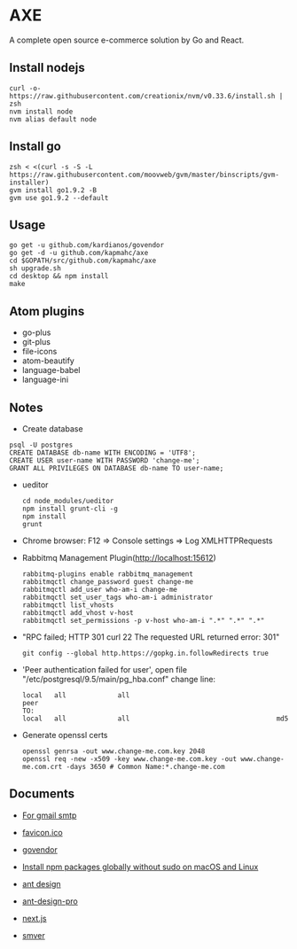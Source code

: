 # AXE

A complete open source e-commerce solution by Go and React.

## Install nodejs

```
curl -o- https://raw.githubusercontent.com/creationix/nvm/v0.33.6/install.sh | zsh
nvm install node
nvm alias default node
```

## Install go

```
zsh < <(curl -s -S -L https://raw.githubusercontent.com/moovweb/gvm/master/binscripts/gvm-installer)
gvm install go1.9.2 -B
gvm use go1.9.2 --default
```

## Usage

```
go get -u github.com/kardianos/govendor
go get -d -u github.com/kapmahc/axe
cd $GOPATH/src/github.com/kapmahc/axe
sh upgrade.sh
cd desktop && npm install
make
```

## Atom plugins

- go-plus
- git-plus
- file-icons
- atom-beautify
- language-babel
- language-ini

## Notes

- Create database

```
psql -U postgres
CREATE DATABASE db-name WITH ENCODING = 'UTF8';
CREATE USER user-name WITH PASSWORD 'change-me';
GRANT ALL PRIVILEGES ON DATABASE db-name TO user-name;
```

- ueditor

  ```
  cd node_modules/ueditor
  npm install grunt-cli -g
  npm install
  grunt
  ```

- Chrome browser: F12 => Console settings => Log XMLHTTPRequests

- Rabbitmq Management Plugin(<http://localhost:15612>)

  ```
  rabbitmq-plugins enable rabbitmq_management
  rabbitmqctl change_password guest change-me
  rabbitmqctl add_user who-am-i change-me
  rabbitmqctl set_user_tags who-am-i administrator
  rabbitmqctl list_vhosts
  rabbitmqctl add_vhost v-host
  rabbitmqctl set_permissions -p v-host who-am-i ".*" ".*" ".*"
  ```

- "RPC failed; HTTP 301 curl 22 The requested URL returned error: 301"

  ```
  git config --global http.https://gopkg.in.followRedirects true
  ```

- 'Peer authentication failed for user', open file "/etc/postgresql/9.5/main/pg_hba.conf" change line:

  ```
  local   all             all                                     peer  
  TO:
  local   all             all                                     md5
  ```

- Generate openssl certs

  ```
  openssl genrsa -out www.change-me.com.key 2048
  openssl req -new -x509 -key www.change-me.com.key -out www.change-me.com.crt -days 3650 # Common Name:*.change-me.com
  ```

## Documents

- [For gmail smtp](http://stackoverflow.com/questions/20337040/gmail-smtp-debug-error-please-log-in-via-your-web-browser)

- [favicon.ico](http://icoconvert.com/)

- [govendor](https://github.com/kardianos/govendor)

- [Install npm packages globally without sudo on macOS and Linux](https://github.com/sindresorhus/guides/blob/master/npm-global-without-sudo.md)

- [ant design](https://ant.design/docs/react/introduce)

- [ant-design-pro](https://pro.ant.design/components/AvatarList)

- [next.js](https://github.com/zeit/next.js/)

- [smver](http://semver.org/)
